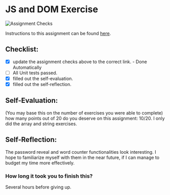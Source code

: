 JS and DOM Exercise
===================================
![Assignment Checks](https://github.com/IT3049C-Students/js-and-dom-exercises-bahnsm/actions/workflows/classroom.yml/badge.svg)

Instructions to this assignment can be found [here](https://it3049c.github.io/coursework/labs/js-and-dom-exercises/).

## Checklist:
- [x] update the assignment checks above to the correct link. - Done Automatically
- [ ] All Unit tests passed.
- [x] filled out the self-evaluation.
- [x] filled out the self-reflection.

## Self-Evaluation: 
(You may base this on the number of exercises you were able to complete)
how many points out of 20 do you deserve on this assignment:
10/20. I only did the array and string exercises.

## Self-Reflection:
<!-- What did you learn that you found interesting -->
The password reveal and word counter functionalities look interesting. I hope to familiarize myself with them in the near
future, if I can manage to budget my time more effectively.

### How long it took you to finish this?
Several hours before giving up.

